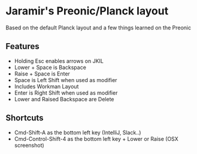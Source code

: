 # Jaramir's Preonic/Planck layout

Based on the default Planck layout
and a few things learned on the Preonic


Features
--------
* Holding Esc enables arrows on JKIL
* Lower + Space is Backspace
* Raise + Space is Enter
* Space is Left Shift when used as modifier
* Includes Workman Layout
* Enter is Right Shift when used as modifier
* Lower and Raised Backspace are Delete

Shortcuts
---------
* Cmd-Shift-A as the bottom left key (IntelliJ, Slack..)
* Cmd-Control-Shift-4 as the bottom left key + Lower or Raise (OSX screenshot)
